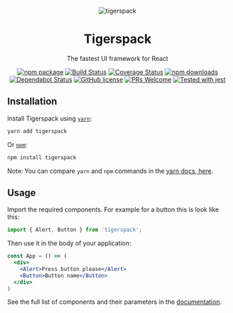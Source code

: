 <div align="center">

![tigerspack](https://repository-images.githubusercontent.com/15434876/240f4a80-7e65-11ea-8ea4-312923547ceb)

# Tigerspack

The fastest UI framework for React

[![npm package](https://img.shields.io/npm/v/tigerspack)](https://www.npmjs.com/package/tigerspack)
[![Build Status](https://travis-ci.org/tigerspack/tigerspack.svg?branch=master)](https://travis-ci.org/tigerspack/tigerspack)
[![Coverage Status](https://coveralls.io/repos/github/tigerspack/tigerspack/badge.svg?branch=master)](https://coveralls.io/github/tigerspack/tigerspack?branch=master)
[![npm downloads](https://img.shields.io/npm/dm/tigerspack)](https://www.npmjs.com/package/tigerspack)
[![Dependabot Status](https://api.dependabot.com/badges/status?host=github&repo=tigerspack/tigerspack)](https://dependabot.com)
[![GitHub license](https://img.shields.io/badge/license-MIT-blue.svg)](https://github.com/tigerspack/tigerspack/blob/master/LICENSE)
[![PRs Welcome](https://img.shields.io/badge/PRs-welcome-brightgreen.svg)]()
[![Tested with jest](https://img.shields.io/badge/tested_with-jest-99424f.svg)](https://github.com/facebook/jest)

</div>


## Installation
Install Tigerspack using [`yarn`](https://yarnpkg.com/en/package/jest):

```bash
yarn add tigerspack
```

Or [`npm`](https://www.npmjs.com/):

```bash
npm install tigerspack
```

Note: You can compare `yarn` and `npm` commands in the [yarn docs, here](https://yarnpkg.com/en/docs/migrating-from-npm#toc-cli-commands-comparison).

## Usage
Import the required components. For example for a button this is look like this:
```jsx harmony
import { Alert, Button } from 'tigerspack';
```
Then use it in the body of your application:

```jsx harmony
const App = () => (
  <div>
    <Alert>Press button please</Alert>
    <Button>Button name</Button>
  </div>
)
```
See the full list of components and their parameters in the  [documentation](https://tigerspack.awb.pw/docs/components/alert).
